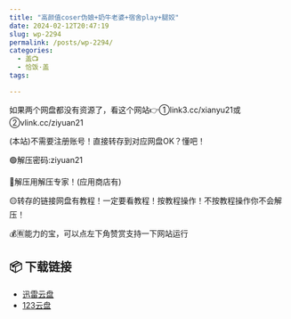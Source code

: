 ```yaml
---
title: "高颜值coser伪娘+奶牛老婆+宿舍play+腿姣"
date: 2024-02-12T20:47:19
slug: wp-2294
permalink: /posts/wp-2294/
categories:
  - 盖📺
  - 恰饭·盖
tags:

---
```


如果两个网盘都没有资源了，看这个网站👉①link3.cc/xianyu21或②vlink.cc/ziyuan21

(本站)不需要注册账号！直接转存到对应网盘OK？懂吧！

🟢解压密码:ziyuan21

🔵解压用解压专家！(应用商店有)

🟡转存的链接网盘有教程！一定要看教程！按教程操作！不按教程操作你不会解压！

💰🈶能力的宝，可以点左下角赞赏支持一下网站运行

## 📦 下载链接
- [迅雷云盘](https://blziyuan21.com/pay-download/2294?key=4dd06d401b&down_id=0)
- [123云盘](https://blziyuan21.com/pay-download/2294?key=4dd06d401b&down_id=1)

